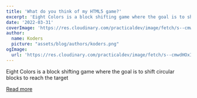 ```yaml
---
title: 'What do you think of my HTML5 game?'
excerpt: 'Eight Colors is a block shifting game where the goal is to shift circular blocks to reach the target'
date: '2022-03-31'
coverImage: 'https://res.cloudinary.com/practicaldev/image/fetch/s--cmwdHOxI--/c_imagga_scale,f_auto,fl_progressive,h_420,q_auto,w_1000/https://dev-to-uploads.s3.amazonaws.com/uploads/articles/8v5x975it0gapf478i6v.png'
author:
  name: Koders
  picture: "assets/blog/authors/koders.png"
ogImage:
  url: 'https://res.cloudinary.com/practicaldev/image/fetch/s--cmwdHOxI--/c_imagga_scale,f_auto,fl_progressive,h_420,q_auto,w_1000/https://dev-to-uploads.s3.amazonaws.com/uploads/articles/8v5x975it0gapf478i6v.png'
---
```


Eight Colors is a block shifting game where the goal is to shift circular blocks to reach the target

[Read more](https://dev.to/shubhamjain/what-do-you-think-of-my-html5-game-1oe4)
